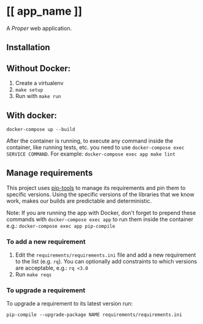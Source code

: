 # [[ app_name ]]

A *Proper* web application.


## Installation

## Without Docker:
1. Create a virtualenv
2. `make setup`
3. Run with `make run`

## With docker:
`docker-compose up --build`

After the container is running, to execute any command inside the container, like running tests, etc. you need to use `docker-compose exec SERVICE COMMAND`.
For example: `docker-compose exec app make lint`


## Manage requirements

This project uses [pip-tools](https://github.com/jazzband/pip-tools/) to manage its requirements and pin them to specific versions. Using the specific versions of the libraries that we know work, makes our builds are predictable and deterministic.

Note: If you are running the app with Docker, don't forget to prepend these commands with `docker-compose exec app` to run them inside the container e.g.: `docker-compose exec app pip-compile`

### To add a new requirement

1. Edit the `requirements/requirements.ini` file and add a new requirement to the list (e.g. `rq`).
  You can optionally add constraints to which versions are acceptable, e.g.: `rq <3.0`
2. Run `make reqs`

### To upgrade a requirement

To upgrade a requirement to its latest version run:

`pip-compile --upgrade-package NAME requirements/requirements.ini`
